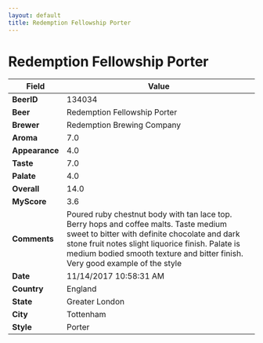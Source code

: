 ```yaml
---
layout: default
title: Redemption Fellowship Porter
---
```


# Redemption Fellowship Porter

| Field         | Value     |
|---------------|-----------|
| **BeerID** | 134034 |
| **Beer** | Redemption Fellowship Porter |
| **Brewer** | Redemption Brewing Company |
| **Aroma** | 7.0 |
| **Appearance** | 4.0 |
| **Taste** | 7.0 |
| **Palate** | 4.0 |
| **Overall** | 14.0 |
| **MyScore** | 3.6 |
| **Comments** | Poured ruby chestnut body with tan lace top. Berry hops and coffee malts. Taste medium sweet to bitter with definite chocolate and dark stone fruit notes  slight liquorice finish. Palate is medium bodied smooth texture and bitter finish. Very good example of the style |
| **Date** | 11/14/2017 10:58:31 AM |
| **Country** | England |
| **State** | Greater London |
| **City** | Tottenham |
| **Style** | Porter |
